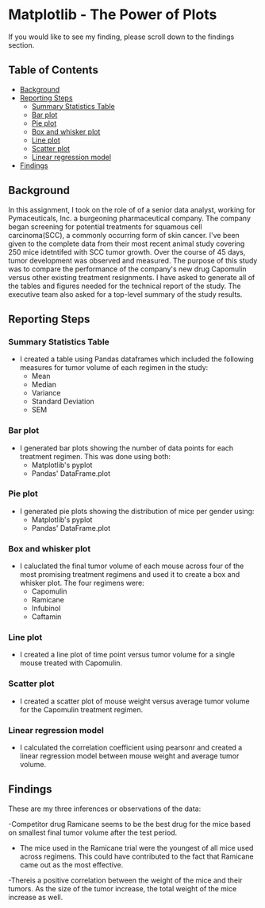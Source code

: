 # Matplotlib - The Power of Plots <!-- omit in toc -->

If you would like to see my finding, please scroll down to the findings section.

## Table of Contents <!-- omit in toc -->

- [Background](#background)
- [Reporting Steps](#reporting-steps)
  - [Summary Statistics Table](#summary-statistics-table)
  - [Bar plot](#bar-plot)
  - [Pie plot](#pie-plot)
  - [Box and whisker plot](#box-and-whisker-plot)
  - [Line plot](#line-plot)
  - [Scatter plot](#scatter-plot)
  - [Linear regression model](#linear-regression-model)
- [Findings](#findings)

## Background

In this assignment, I took on the role of of a senior data analyst, working for Pymaceuticals, Inc. a burgeoning pharmaceutical company.
The company began screening for potential treatments for squamous cell carcinoma(SCC), a commonly occurring form of skin cancer.
I've been given to the complete data from their most recent animal study covering 250 mice idetntifed  with SCC tumor growth.
Over the course of 45 days, tumor development was observed and measured. The purpose of this study was to compare the performance of the company's new drug Capomulin versus other existing treatment resignments.
I have asked to generate all of the tables and figures needed for the technical report of the study.
The executive team also asked for a top-level summary of the study results.

## Reporting Steps

### Summary Statistics Table

- I created a table using Pandas dataframes which included the following measures for tumor volume of each regimen in the study:
  - Mean
  - Median
  - Variance
  - Standard Deviation
  - SEM 

### Bar plot

- I generated bar plots showing the number of data points for each treatment regimen. This was done using both:
  - Matplotlib's pyplot
  - Pandas' DataFrame.plot

### Pie plot

- I generated pie plots showing the distribution of mice per gender using:
  - Matplotlib's pyplot
  - Pandas' DataFrame.plot

### Box and whisker plot

- I caluclated the final tumor volume of each mouse across four of the most promising treatment regimens and used it to create a box and whisker plot. The four regimens were:
  - Capomulin
  - Ramicane
  - Infubinol
  - Caftamin

### Line plot

- I created a line plot of time point versus tumor volume for a single mouse treated with Capomulin.

### Scatter plot

- I created a scatter plot of mouse weight versus average tumor volume for the Capomulin treatment regimen.

### Linear regression model

- I calculated the correlation coefficient using pearsonr and created a linear regression model between mouse weight and average tumor volume. 

## Findings

These are my three inferences or observations of the data:

-Competitor drug Ramicane seems to be the best drug for the mice based on smallest final tumor volume after the test period. 

- The mice used in the Ramicane trial were the youngest of all mice used across regimens. This could have contributed to the fact that Ramicane came out as the most effective. 

-Thereis a positive correlation between the weight of the mice and their tumors. As the size of the tumor increase, the total weight of the mice increase as well.

